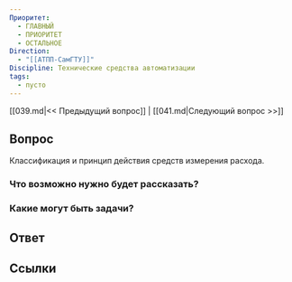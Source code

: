 ```yaml
---
Приоритет:
  - ГЛАВНЫЙ
  - ПРИОРИТЕТ
  - ОСТАЛЬНОЕ
Direction:
  - "[[АТПП-СамГТУ]]" 
Discipline: Технические средства автоматизации 
tags:
  - пусто
---
```

[[039.md|<< Предыдущий вопрос]] | [[041.md|Следующий вопрос >>]]
## Вопрос

Классификация и принцип действия средств измерения расхода.

### Что возможно нужно будет рассказать?

### Какие могут быть задачи?

## Ответ

## Ссылки
